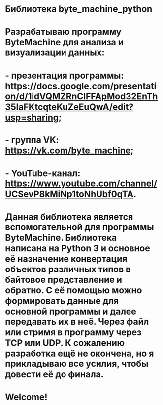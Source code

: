 # Библиотека byte_machine_python
#
# Разрабатываю программу ByteMachine для анализа и визуализации данных:
# - презентация программы: https://docs.google.com/presentation/d/1idVQMZRnClFFApMod32EnTh35IaFKtcqteKuZeEuQwA/edit?usp=sharing;
# - группа VK: https://vk.com/byte_machine;
# - YouTube-канал: https://www.youtube.com/channel/UCSevP8kMiNp1toNhUbf0qTA.
#
# Данная библиотека является вспомогательной для программы ByteMachine. Библиотека написана на Python 3 и основное её назначение конвертация объектов различных типов в байтовое представление и обратно. С её помощью можно формировать данные для основной программы и далее передавать их в неё. Через файл или стримя в программу через TCP или UDP. К сожалению разработка ещё не окончена, но я прикладываю все усилия, чтобы довести её до финала.

# Welcome!

